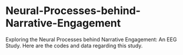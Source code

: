 # Neural-Processes-behind-Narrative-Engagement
Exploring the Neural Processes behind Narrative Engagement: An EEG Study. Here are the codes and data regarding this study.
